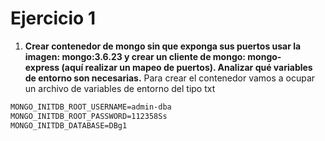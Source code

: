 # Ejercicio 1
1.  **Crear contenedor de mongo sin que exponga sus puertos usar la imagen: mongo:3.6.23 y crear un cliente de mongo: mongo-express (aquí realizar un mapeo de puertos). Analizar qué variables de entorno son necesarias.**
Para crear el contenedor vamos a ocupar un archivo de variables de entorno del tipo txt
```txt
MONGO_INITDB_ROOT_USERNAME=admin-dba
MONGO_INITDB_ROOT_PASSWORD=112358Ss
MONGO_INITDB_DATABASE=DBg1
```
